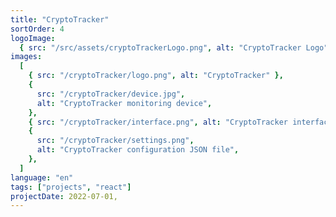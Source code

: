 ```yaml
---
title: "CryptoTracker"
sortOrder: 4
logoImage:
  { src: "/src/assets/cryptoTrackerLogo.png", alt: "CryptoTracker Logo" }
images:
  [
    { src: "/cryptoTracker/logo.png", alt: "CryptoTracker" },
    {
      src: "/cryptoTracker/device.jpg",
      alt: "CryptoTracker monitoring device",
    },
    { src: "/cryptoTracker/interface.png", alt: "CryptoTracker interface" },
    {
      src: "/cryptoTracker/settings.png",
      alt: "CryptoTracker configuration JSON file",
    },
  ]
language: "en"
tags: ["projects", "react"]
projectDate: 2022-07-01,
---
```

